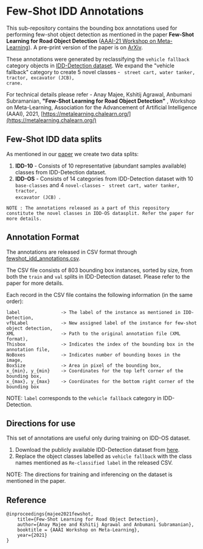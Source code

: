 # Few-Shot IDD Annotations

This sub-repository contains the bounding box annotations used for performing few-shot object detection as mentioned in the paper **Few-Shot Learning for Road Object Detection** ([AAAI-21 Workshop on Meta-Learning](https://metalearning.chalearn.org/)). A pre-print version of the paper is on [ArXiv](https://arxiv.org/abs/2101.12543).

These annotations were generated by reclassifying the `vehicle fallback` category objects in [IDD-Detection dataset](https://idd.insaan.iiit.ac.in/dataset/details/). We expand the "vehicle fallback" category to create 5 novel classes - <code> street cart, water tanker, tractor, excavator (JCB), crane. </code>

For technical details please refer -
Anay Majee, Kshitij Agrawal, Anbumani Subramanian, **"Few-Shot Learning for Road Object Detection"** , Workshop on Meta-Learning, Association for the Advancement of Artificial Intelligence (AAAI), 2021, [https://metalearning.chalearn.org/](https://metalearning.chalearn.org/) 

## Few-Shot IDD data splits

As mentioned in our [paper](https://arxiv.org/abs/2101.12543) we create two data splits:

1. **IDD-10** - Consists of 10 representative (abundant samples available) classes from IDD-Detection dataset.
2. **IDD-OS** - Consists of 14 categories from IDD-Detection dataset with 10 `base-classes` and 4 `novel-classes` - <code> street cart, water tanker, tractor, excavator (JCB) </code>.

```
NOTE : The annotations released as a part of this repository constitute the novel classes in IDD-OS datasplit. Refer the paper for more details.
```

## Annotation Format
The annotations are released in CSV format through [fewshot_idd_annotations.csv](fewshot_idd_annotations.csv).

The CSV file consists of 803 bounding box instances, sorted by size, from both the `train` and `val` splits in IDD-Detection dataset. Please refer to the paper for more details.

Each record in the CSV file contains the following information (in the same order):

```
label               -> The label of the instance as mentioned in IDD-Detection,
vfbLabel            -> New assigned label of the instance for few-shot object detection,
XML                 -> Path to the original annotation file (XML format), 
Thisbox             -> Indicates the index of the bounding box in the annotation file, 
NoBoxes             -> Indicates number of bounding boxes in the image, 
BoxSize             -> Area in pixel of the bounding box, 
x_{min}, y_{min}    -> Coordinates for the top left corner of the bounding box,
x_{max}, y_{max}    -> Coordinates for the bottom right corner of the bounding box
```

NOTE: `label` corresponds to the `vehicle fallback` category in IDD-Detection. 

## Directions for use
This set of annotations are useful only during training on IDD-OS dataset.
1. Download the publicly available IDD-Detection dataset from [here](https://idd.insaan.iiit.ac.in/dataset/details/).
2. Replace the object classes labelled as `vehicle fallback` with the class names mentioned as `Re-classified label` in the released CSV.

NOTE: The directions for training and inferencing on the dataset is mentioned in the paper.

## Reference
```
@inproceedings{majee2021fewshot,
    title={Few-Shot Learning for Road Object Detection},
    author={Anay Majee and Kshitij Agrawal and Anbumani Subramanian},
    booktitle = {AAAI Workshop on Meta-Learning},
    year={2021}
}
```
